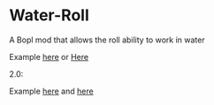 # Water-Roll
A Bopl mod that  allows the roll ability to work in water

Example [here](https://github.com/maxgamertyper/Water-Roll/blob/main/WaterRoll.mp4) or [Here](https://youtu.be/VJXN90KoFfM)

2.0:

Example [here](https://github.com/maxgamertyper/Water-Roll/blob/main/waterroll%202.0%20(2).mp4) and [here](https://youtu.be/_L3Y30os074)
